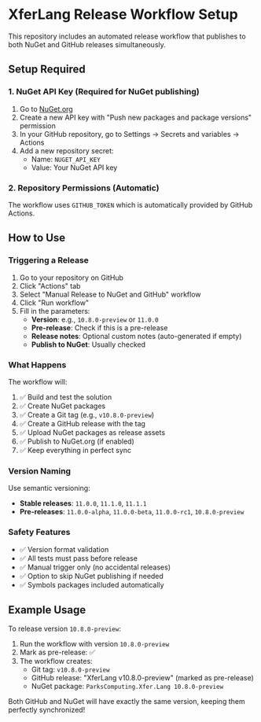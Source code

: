 # XferLang Release Workflow Setup

This repository includes an automated release workflow that publishes to both NuGet and GitHub releases simultaneously.

## Setup Required

### 1. NuGet API Key (Required for NuGet publishing)

1. Go to [NuGet.org](https://www.nuget.org/account/apikeys)
2. Create a new API key with "Push new packages and package versions" permission
3. In your GitHub repository, go to Settings → Secrets and variables → Actions
4. Add a new repository secret:
   - Name: `NUGET_API_KEY`
   - Value: Your NuGet API key

### 2. Repository Permissions (Automatic)

The workflow uses `GITHUB_TOKEN` which is automatically provided by GitHub Actions.

## How to Use

### Triggering a Release

1. Go to your repository on GitHub
2. Click "Actions" tab
3. Select "Manual Release to NuGet and GitHub" workflow
4. Click "Run workflow"
5. Fill in the parameters:
   - **Version**: e.g., `10.8.0-preview` or `11.0.0`
   - **Pre-release**: Check if this is a pre-release
   - **Release notes**: Optional custom notes (auto-generated if empty)
   - **Publish to NuGet**: Usually checked

### What Happens

The workflow will:
1. ✅ Build and test the solution
2. ✅ Create NuGet packages
3. ✅ Create a Git tag (e.g., `v10.8.0-preview`)
4. ✅ Create a GitHub release with the tag
5. ✅ Upload NuGet packages as release assets
6. ✅ Publish to NuGet.org (if enabled)
7. ✅ Keep everything in perfect sync

### Version Naming

Use semantic versioning:
- **Stable releases**: `11.0.0`, `11.1.0`, `11.1.1`
- **Pre-releases**: `11.0.0-alpha`, `11.0.0-beta`, `11.0.0-rc1`, `10.8.0-preview`

### Safety Features

- ✅ Version format validation
- ✅ All tests must pass before release
- ✅ Manual trigger only (no accidental releases)
- ✅ Option to skip NuGet publishing if needed
- ✅ Symbols packages included automatically

## Example Usage

To release version `10.8.0-preview`:
1. Run the workflow with version `10.8.0-preview`
2. Mark as pre-release: ✅
3. The workflow creates:
   - Git tag: `v10.8.0-preview`
   - GitHub release: "XferLang v10.8.0-preview" (marked as pre-release)
   - NuGet package: `ParksComputing.Xfer.Lang 10.8.0-preview`

Both GitHub and NuGet will have exactly the same version, keeping them perfectly synchronized!
